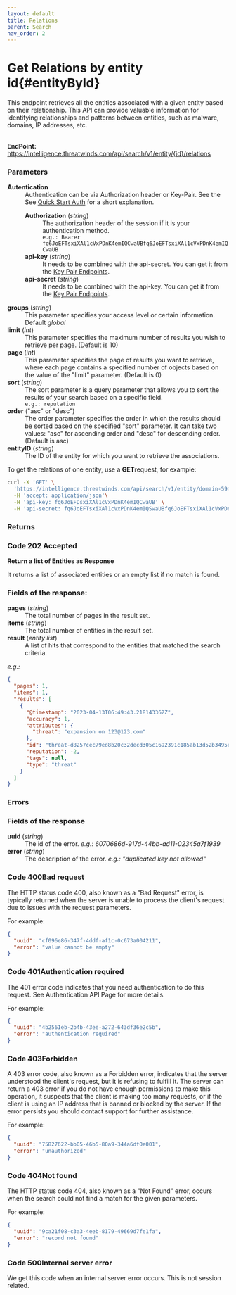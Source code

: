 ```yaml
---
layout: default
title: Relations
parent: Search
nav_order: 2
---
```

# Get Relations by entity id{#entityById}
This endpoint retrieves all the entities associated with a given entity based on their relationship. This API can provide valuable information for identifying relationships and patterns between entities, such as malware, domains, IP addresses, etc.
<br><br>

**EndPoint:** <https://intelligence.threatwinds.com/api/search/v1/entity/{id}/relations>

### Parameters
  
<dl>
  <dt><b>Autentication</b></dt>
  <dd>Authentication can be via Authorization header or Key-Pair. See the See <a href="/QUICKSTART#auth">Quick Start Auth</a> for a short explanation.<dl>
  <dt><b>Authorization</b> (<i>string</i>)</dt>
  <dd>The authorization header of the session if it is your authentication method.<br>
      <code>e.g.: Bearer fq6JoEFTsxiXAl1cVxPDnK4emIQCwaUBfq6JoEFTsxiXAl1cVxPDnK4emIQCwaUB</code></dd>
  <dt><b>api-key</b> (<i>string</i>)</dt>
  <dd>It needs to be combined with the api-secret. You can get it from the <a href="./auth/KeyPair">Key Pair Endpoints</a>.</dd>
  <dt><b>api-secret</b> (<i>string</i>)</dt>
  <dd>It needs to be combined with the api-key. You can get it from the <a href="./auth/KeyPair">Key Pair Endpoints</a>.</dd>
  </dl>
  </dd>
  <dt><b>groups</b> (<i>string</i>)</dt>
  <dd>This parameter specifies your access level or certain information. Default <i>global</i></dd>
  <dt><b>limit</b> (<i>int</i>)</dt>
  <dd>This parameter specifies the maximum number of results you wish to retrieve per page. (Default is 10)</dd>
  <dt><b>page</b> (<i>int</i>)</dt>
  <dd>This parameter specifies the page of results you want to retrieve, where each page contains a specified number of objects based on the value of the "limit" parameter. (Default is 0)</dd>
  <dt><b>sort</b> (<i>string</i>)</dt>
  <dd>The sort parameter is a query parameter that allows you to sort the results of your search based on a specific field.<br>
      <code>e.g.: reputation</code></dd>
  <dt><b>order</b> ("asc" or "desc")</dt>
  <dd>The order parameter specifies the order in which the results should be sorted based on the specified "sort" parameter. It can take two values: "asc" for ascending order and "desc" for descending order. (Default is asc)</dd>
  <dt><b>entityID</b> (<i>string</i>)</dt>
  <dd>The ID of the entity for which you want to retrieve the associations.</dd>
</dl>

To get the relations of one entity, use a <b class="label label-blue">GET</b>request, for example:

```bash
curl -X 'GET' \
  'https://intelligence.threatwinds.com/api/search/v1/entity/domain-59f5e994104053f590acdd1d2d72071669c839a60fc68291110facfa2fd16396/relations' \
  -H 'accept: application/json'\
  -H 'api-key: fq6JoEFDsxiXAl1cVxPDnK4emIQCwaUB' \
  -H 'api-secret: fq6JoEFTsxiXAl1cVxPDnK4emIQSwaUBfq6JoEFTsxiXAl1cVxPDnK4emIQCwaUB' 
```

### Returns

<h3> <b class="label label-green">Code 202</b> Accepted</h3>

**Return a list of Entities as Response**

It returns a list of associated entities or an empty list if no match is found.

### Fields of the response:

<dl>
  <dt><b>pages</b> (<i>string</i>)</dt>
  <dd>The total number of pages in the result set.</dd>
  <dt><b>items</b> (<i>string</i>)</dt>
  <dd>The total number of entities in the result set.</dd>
  <dt><b>result</b> (<i>entity list</i>)</dt>
  <dd>A list of hits that correspond to the entities that matched the search criteria.
  </dd>
</dl>

_e.g.:_
```json
{
  "pages": 1,
  "items": 1,
  "results": [
    {
      "@timestamp": "2023-04-13T06:49:43.218143362Z",
      "accuracy": 1,
      "attributes": {
        "threat": "expansion on 123@123.com"
      },
      "id": "threat-d8257cec79ed8b20c32decd305c1692391c185ab13d52b3495ea486df5385b27",
      "reputation": -2,
      "tags": null,
      "type": "threat"
    }
  ]
}
```

### Errors

### Fields of the response

<dl>
  <dt><b> uuid </b> (<i>string</i>)</dt>
  <dd>
    The id of the error. <i>e.g.: 6070686d-917d-44bb-ad11-02345a7f1939</i>
  </dd>
  <dt><b> error </b> (<i>string</i>)</dt>
  <dd>
    The description of the error. <i>e.g.: "duplicated key not allowed"</i>
  </dd>
</dl>
<h3><b class="label label-red">Code 400</b>Bad request</h3>

The HTTP status code 400, also known as a "Bad Request" error, is typically returned when the server is unable to process the client's request due to issues with the request parameters.

For example:

```json
{
  "uuid": "cf096e86-347f-4ddf-af1c-0c673a004211",
  "error": "value cannot be empty"
}
```
<h3><b class="label label-red">Code 401</b>Authentication required</h3>

The 401 error code indicates that you need authentication to do this request. See <a> Authentication API Page</a> for more details.

For example:

```json
{
  "uuid": "4b2561eb-2b4b-43ee-a272-643df36e2c5b",
  "error": "authentication required"
}
```

<h3><b class="label label-red">Code 403</b>Forbidden</h3>
A 403 error code, also known as a Forbidden error, indicates that the server understood the client's request, but it is refusing to fulfill it. The server can return a 403 error if you do not have enough permissions to make this operation, it suspects that the client is making too many requests, or if the client is using an IP address that is banned or blocked by the server. If the error persists you should contact support for further assistance.

For example:
```json
{
  "uuid": "75827622-bb05-46b5-80a9-344a6df0e001",
  "error": "unauthorized"
}
```


<h3><b class="label label-red">Code 404</b>Not found</h3>

The HTTP status code 404, also known as a "Not Found" error, occurs when the search could not find a match for the given parameters.

For example:

```json
{
  "uuid": "9ca21f08-c3a3-4eeb-8179-49669d7fe1fa",
  "error": "record not found"
}
```
<h3><b class="label label-yellow">Code 500</b>Internal server error</h3>
We get this code when an internal server error occurs. This is not session related.